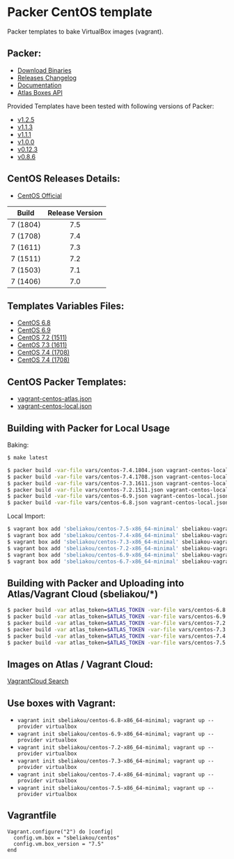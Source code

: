 Packer CentOS template
==============

Packer templates to bake VirtualBox images (vagrant).

Packer:
--------------
- [Download Binaries](https://releases.hashicorp.com/packer/)
- [Releases Changelog](https://github.com/hashicorp/packer/blob/v1.0.0/CHANGELOG.md)
- [Documentation](https://www.packer.io/docs/index.html)
- [Atlas Boxes API](https://atlas.hashicorp.com/help/api/vagrant/boxes)

Provided Templates have been tested with following versions of Packer:
- [v1.2.5](https://releases.hashicorp.com/packer/1.2.5/)
- [v1.1.3](https://releases.hashicorp.com/packer/1.1.1/)
- [v1.1.1](https://releases.hashicorp.com/packer/1.1.1/)
- [v1.0.0](https://releases.hashicorp.com/packer/1.0.0/)
- [v0.12.3](https://releases.hashicorp.com/packer/0.12.3/)
- [v0.8.6](https://releases.hashicorp.com/packer/0.8.6/)

CentOS Releases Details:
--------------
- [CentOS Official](https://wiki.centos.org/Download)

Build | Release Version |
| --| :--: |
7 (1804) | 7.5
7 (1708) | 7.4
7 (1611) | 7.3
7 (1511) | 7.2
7 (1503) | 7.1
7 (1406) | 7.0

Templates Variables Files:
--------------
- [CentOS 6.8](vars/centos-6.8.json)
- [CentOS 6.9](vars/centos-6.9.json)
- [CentOS 7.2 (1511)](vars/centos-7.2.1511.json)
- [CentOS 7.3 (1611)](vars/centos-7.3.1611.json)
- [CentOS 7.4 (1708)](vars/centos-7.4.1708.json)
- [CentOS 7.4 (1708)](vars/centos-7.5.1804.json)

CentOS Packer Templates:
--------------
- [vagrant-centos-atlas.json](vagrant-centos-atlas.json)
- [vagrant-centos-local.json](vagrant-centos-local.json)

Building with Packer for Local Usage
--------------

Baking:
```bash
$ make latest

$ packer build -var-file vars/centos-7.4.1804.json vagrant-centos-local.json
$ packer build -var-file vars/centos-7.4.1708.json vagrant-centos-local.json
$ packer build -var-file vars/centos-7.3.1611.json vagrant-centos-local.json
$ packer build -var-file vars/centos-7.2.1511.json vagrant-centos-local.json
$ packer build -var-file vars/centos-6.9.json vagrant-centos-local.json
$ packer build -var-file vars/centos-6.8.json vagrant-centos-local.json
```

Local Import:
```bash
$ vagrant box add 'sbeliakou/centos-7.5-x86_64-minimal' sbeliakou-vagrant-centos-7.5-x86_64-minimal.box
$ vagrant box add 'sbeliakou/centos-7.4-x86_64-minimal' sbeliakou-vagrant-centos-7.4-x86_64-minimal.box
$ vagrant box add 'sbeliakou/centos-7.3-x86_64-minimal' sbeliakou-vagrant-centos-7.3-x86_64-minimal.box
$ vagrant box add 'sbeliakou/centos-7.2-x86_64-minimal' sbeliakou-vagrant-centos-7.2-x86_64-minimal.box
$ vagrant box add 'sbeliakou/centos-6.9-x86_64-minimal' sbeliakou-vagrant-centos-6.9-x86_64-minimal.box
$ vagrant box add 'sbeliakou/centos-6.7-x86_64-minimal' sbeliakou-vagrant-centos-6.7-x86_64-minimal.box
```

Building with Packer and Uploading into Atlas/Vagrant Cloud (sbeliakou/*)
--------------

```bash
$ packer build -var atlas_token=$ATLAS_TOKEN -var-file vars/centos-6.8.json vagrant-centos-atlas.json
$ packer build -var atlas_token=$ATLAS_TOKEN -var-file vars/centos-6.9.json vagrant-centos-atlas.json
$ packer build -var atlas_token=$ATLAS_TOKEN -var-file vars/centos-7.2.1511.json vagrant-centos-atlas.json
$ packer build -var atlas_token=$ATLAS_TOKEN -var-file vars/centos-7.3.1611.json vagrant-centos-atlas.json
$ packer build -var atlas_token=$ATLAS_TOKEN -var-file vars/centos-7.4.1708.json vagrant-centos-atlas.json
$ packer build -var atlas_token=$ATLAS_TOKEN -var-file vars/centos-7.5.1804.json vagrant-centos-atlas.json
```

Images on Atlas / Vagrant Cloud:
--------------

[VagrantCloud Search](https://app.vagrantup.com/boxes/search?utf8=✓&sort=downloads&provider=&q=sbeliakou)

Use boxes with Vagrant:
--------------
- `vagrant init sbeliakou/centos-6.8-x86_64-minimal; vagrant up --provider virtualbox`
- `vagrant init sbeliakou/centos-6.9-x86_64-minimal; vagrant up --provider virtualbox`
- `vagrant init sbeliakou/centos-7.2-x86_64-minimal; vagrant up --provider virtualbox`
- `vagrant init sbeliakou/centos-7.3-x86_64-minimal; vagrant up --provider virtualbox`
- `vagrant init sbeliakou/centos-7.4-x86_64-minimal; vagrant up --provider virtualbox`
- `vagrant init sbeliakou/centos-7.5-x86_64-minimal; vagrant up --provider virtualbox`


Vagrantfile
--------------
```
Vagrant.configure("2") do |config|
  config.vm.box = "sbeliakou/centos"
  config.vm.box_version = "7.5"
end
```
